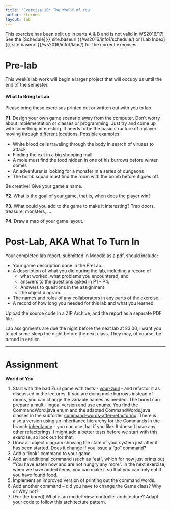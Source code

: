 ```yaml
---
title: 'Exercise 10: The World of You'
author: kleinen
layout: lab
---
```



<span class = "attention">This exercise has been split up in parts A & B and is not valid in WS2016/17!</span>
<span class = "attention">See the [Schedule]({{ site.baseurl }}/ws2016/info1/schedule/)
or [Lab Index]({{ site.baseurl }}/ws2016/info1/labs/) for the correct exercises.</span>

# Pre-lab

This week&#8217;s lab work will begin a larger project that will occupy us until the end of the semester.

#### What to Bring to Lab

Please bring these exercises printed out or written out with you to lab.

**P1**. Design your own game scenario away from the computer. Don&#8217;t worry about implementation or classes or programming. Just try and come up with something interesting. It needs to be the basic structure of a player moving through different locations. Possible examples:

*   White blood cells traveling through the body in search of viruses to attack
*   Finding the exit in a big shopping mall
*   A mole must find the food hidden in one of his burrows before winter comes
*   An adventurer is looking for a monster in a series of dungeons
*   The bomb squad must find the room with the bomb before it goes off.

Be creative! Give your game a name.

**P2**. What is the goal of your game, that is, when does the player win?

**P3.** What could you add to the game to make it interesting? Trap doors, treasure, monsters, &#8230;

**P4.** Draw a map of your game layout.

# Post-Lab, AKA  What To Turn In

Your completed lab report, submitted in Moodle as a pdf,
should include:

* Your game description done in the PreLab.
*   A description of what you did during the lab, including a record of
    * what worked, what problems you encountered, and
    * answers to the questions asked in P1 &#8211; P4.
    * Answers to questions in the assignment
    * the object diagram.
*   The names and roles of any collaborators in any parts of the exercise.
*   A record of how long you needed for this lab and what you learned.

Upload the source code in a ZIP Archive, and the report as a separate PDF file.

Lab assignments are due the night before the next lab at 23.00, I want you to get some sleep the night before the next class. They may, of course, be turned
in earlier.

* * *

# Assignment

**World of You**

1.  Start with the bad Zuul game with tests - [your-zuul](https://github.com/htw-imi-info1/exercise10) -  and refactor it as discussed in the lectures.
    If you are doing mole burrows instead of rooms, you can change the variable names as needed.
    The bored can prepare a multi-lingual version and use enums. You find the CommandWord.java enum and the adapted CommandWords.java classes in the subfolder [command-words-after-refactoring](https://github.com/htw-imi-info1/exercise10/tree/master/command-words-after-refactoring).
    There is also a version using an inheritance hierarchy for the Commands in the branch [inheritance](https://github.com/htw-imi-info1/exercise10/tree/inheritance) - you can use that if you like. It doesn't have any other refactorings. I might add a better tests before we start with this exercise, so look out for that.
2.  Draw an object diagram showing the state of your system just after it has been started. Does it change if you issue a &#8220;go&#8221; command?
3.  Add a &#8220;look&#8221; command to your game.
4.  Add an additional command (such as &#8220;eat&#8221;, which for now just prints out &#8220;You have eaten now and are not hungry any more&#8221;. In the next exercise, when we have added items, you can make it so that you can only eat if you have found food.
5.  Implement an improved version of printing out the command words.
6.  Add another command &#8211; did you have to change the Game class? Why or Why not?
7.  (For the bored) What is an model-view-controller architecture? Adapt your code to follow this architecture pattern.
